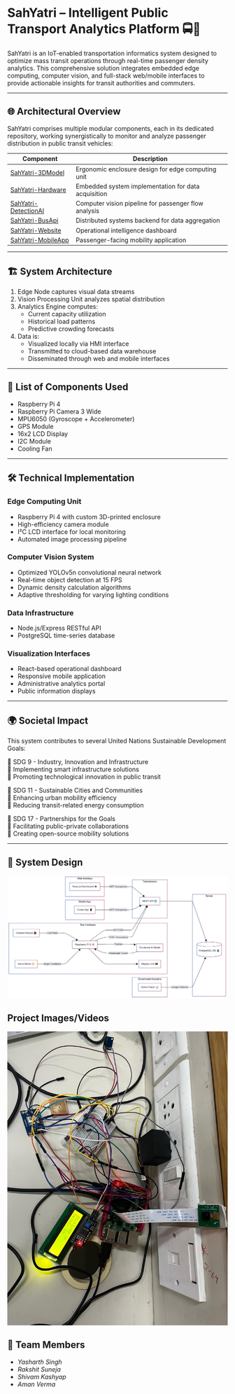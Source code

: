 # SahYatri – Intelligent Public Transport Analytics Platform 🚍📡

SahYatri is an IoT-enabled transportation informatics system designed to optimize mass transit operations through real-time passenger density analytics. This comprehensive solution integrates embedded edge computing, computer vision, and full-stack web/mobile interfaces to provide actionable insights for transit authorities and commuters.

---

## 🌐 Architectural Overview

SahYatri comprises multiple modular components, each in its dedicated repository, working synergistically to monitor and analyze passenger distribution in public transit vehicles:

| Component | Description |
|-----------|-------------|
| [SahYatri-3DModel](https://github.com/yasharth-0910/SahYatri/tree/main/SahYatri-3DModel) | Ergonomic enclosure design for edge computing unit |
| [SahYatri-Hardware](https://github.com/yasharth-0910/tree/main/SahYatri-Hardware) | Embedded system implementation for data acquisition |
| [SahYatri-DetectionAI](https://github.com/yasharth-0910/tree/main/SahYatri-DetectionAI) | Computer vision pipeline for passenger flow analysis |
| [SahYatri-BusApi](https://github.com/yasharth-0910/tree/main/SahYatri-BusApi) | Distributed systems backend for data aggregation |
| [SahYatri-Website](https://github.com/yasharth-0910/tree/main/SahYatri-Website) | Operational intelligence dashboard |
| [SahYatri-MobileApp](https://github.com/yasharth-0910/tree/main/SahYatri-MobileApp) | Passenger-facing mobility application |

---

## 🏗 System Architecture

1. Edge Node captures visual data streams  
2. Vision Processing Unit analyzes spatial distribution  
3. Analytics Engine computes:
   - Current capacity utilization
   - Historical load patterns
   - Predictive crowding forecasts  
4. Data is:
   - Visualized locally via HMI interface
   - Transmitted to cloud-based data warehouse
   - Disseminated through web and mobile interfaces

---

## 🔧 List of Components Used

- Raspberry Pi 4  
- Raspberry Pi Camera 3 Wide  
- MPU6050 (Gyroscope + Accelerometer)  
- GPS Module  
- 16x2 LCD Display  
- I2C Module  
- Cooling Fan  

---

## 🛠 Technical Implementation

### Edge Computing Unit
- Raspberry Pi 4 with custom 3D-printed enclosure
- High-efficiency camera module
- I²C LCD interface for local monitoring
- Automated image processing pipeline

### Computer Vision System
- Optimized YOLOv5n convolutional neural network
- Real-time object detection at 15 FPS
- Dynamic density calculation algorithms
- Adaptive thresholding for varying lighting conditions

### Data Infrastructure
- Node.js/Express RESTful API
- PostgreSQL time-series database

### Visualization Interfaces
- React-based operational dashboard
- Responsive mobile application
- Administrative analytics portal
- Public information displays

---

## 🌍 Societal Impact

This system contributes to several United Nations Sustainable Development Goals:

🎯 SDG 9 - Industry, Innovation and Infrastructure  
🔹 Implementing smart infrastructure solutions  
🔹 Promoting technological innovation in public transit  

🎯 SDG 11 - Sustainable Cities and Communities  
🔹 Enhancing urban mobility efficiency  
🔹 Reducing transit-related energy consumption  

🎯 SDG 17 - Partnerships for the Goals  
🔹 Facilitating public-private collaborations  
🔹 Creating open-source mobility solutions  

---

## 🧩 System Design

![System Design Flowchart](flowchart.jpeg)

## Project Images/Videos

![Circuit Image](circuit.jpg)


## 👥 Team Members

- *Yasharth Singh*  
- *Rakshit Suneja*  
- *Shivam Kashyap*  
- *Aman Verma*
